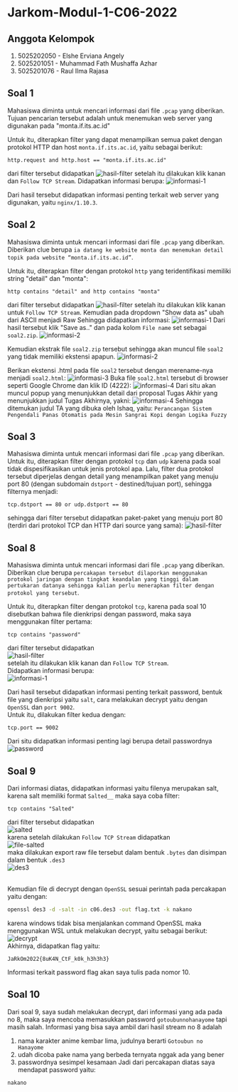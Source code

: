 # Jarkom-Modul-1-C06-2022

## Anggota Kelompok

1. 5025202050 - Elshe Erviana Angely
2. 5025201051 - Muhammad Fath Mushaffa Azhar
3. 5025201076 - Raul Ilma Rajasa

## Soal 1

Mahasiswa diminta untuk mencari informasi dari file `.pcap` yang diberikan. Tujuan pencarian tersebut adalah untuk menemukan web server yang digunakan pada "monta.if.its.ac.id"

Untuk itu, diterapkan filter yang dapat menampilkan semua paket dengan protokol HTTP dan host `monta.if.its.ac.id`, yaitu sebagai berikut:

```
http.request and http.host == "monta.if.its.ac.id"
```

dari filter tersebut didapatkan
![hasil-filter](https://cdn.discordapp.com/attachments/855800698602913792/1022144421560590416/unknown.png)
setelah itu dilakukan klik kanan dan `Follow TCP Stream`.
Didapatkan informasi berupa:
![informasi-1](https://cdn.discordapp.com/attachments/855800698602913792/1022144663928451154/unknown.png)

Dari hasil tersebut didapatkan informasi penting terkait web server yang digunakan, yaitu `nginx/1.10.3`.

## Soal 2

Mahasiswa diminta untuk mencari informasi dari file `.pcap` yang diberikan. Diberikan clue berupa `ia datang ke website monta dan menemukan detail topik pada website “monta.if.its.ac.id”`.

Untuk itu, diterapkan filter dengan protokol `http` yang teridentifikasi memiliki string "detail" dan "monta":

```
http contains "detail" and http contains "monta"
```

dari filter tersebut didapatkan
![hasil-filter](https://cdn.discordapp.com/attachments/855800698602913792/1022150353753481286/unknown.png)
setelah itu dilakukan klik kanan untuk `Follow TCP Stream`. Kemudian pada dropdown "Show data as" ubah dari ASCII menjadi Raw
Sehingga didapatkan informasi:
![informasi-1](https://cdn.discordapp.com/attachments/855800698602913792/1022150607517253703/unknown.png)
Dari hasil tersebut klik "Save as.." dan pada kolom `File name` set sebagai `soal2.zip`.
![informasi-2](https://cdn.discordapp.com/attachments/855800698602913792/1022151548668743680/unknown.png)

Kemudian ekstrak file `soal2.zip` tersebut sehingga akan muncul file `soal2` yang tidak memiliki ekstensi apapun.
![informasi-2](https://cdn.discordapp.com/attachments/855800698602913792/1022152175796883556/unknown.png)

Berikan ekstensi .html pada file `soal2` tersebut dengan merename-nya menjadi `soal2.html`:
![informasi-3](https://cdn.discordapp.com/attachments/855800698602913792/1022152504349302885/unknown.png)
Buka file `soal2.html` tersebut di browser seperti Google Chrome dan klik ID (4222):
![informasi-4](https://cdn.discordapp.com/attachments/855800698602913792/1022152949679521882/unknown.png)
Dari situ akan muncul popup yang menunjukkan detail dari proposal Tugas Akhir yang menunjukkan judul Tugas Akhirnya, yakni:
![informasi-4](https://cdn.discordapp.com/attachments/855800698602913792/1022153269662986351/unknown.png)
Sehingga ditemukan judul TA yang dibuka oleh Ishaq, yaitu: `Perancangan Sistem Pengendali Panas Otomatis pada Mesin Sangrai Kopi dengan Logika Fuzzy`

## Soal 3

Mahasiswa diminta untuk mencari informasi dari file `.pcap` yang diberikan.
Untuk itu, diterapkan filter dengan protokol `tcp` dan `udp` karena pada soal tidak dispesifikasikan untuk jenis protokol apa. Lalu, filter dua protokol tersebut diperjelas dengan detail yang menampilkan paket yang menuju port 80 (dengan subdomain `dstport` - destined/tujuan port), sehingga filternya menjadi:

```
tcp.dstport == 80 or udp.dstport == 80
```

sehingga dari filter tersebut didapatkan paket-paket yang menuju port 80 (terdiri dari protokol TCP dan HTTP dari source yang sama):
![hasil-filter](https://cdn.discordapp.com/attachments/855800698602913792/1022154938375209000/unknown.png)

## Soal 8

Mahasiswa diminta untuk mencari informasi dari file `.pcap` yang diberikan. Diberikan clue berupa `percakapan tersebut dilaporkan menggunakan protokol jaringan dengan tingkat keandalan yang tinggi dalam pertukaran datanya sehingga kalian perlu menerapkan filter dengan protokol yang tersebut`. <br />

Untuk itu, diterapkan filter dengan protokol `tcp`, karena pada soal 10 disebutkan bahwa file dienkripsi dengan password, maka saya menggunakan filter pertama:

```
tcp contains "password"
```

dari filter tersebut didapatkan <br />
![hasil-filter](https://media.discordapp.net/attachments/964890423946543124/1022121998157099018/unknown.png) <br />
setelah itu dilakukan klik kanan dan `Follow TCP Stream`. <br />
Didapatkan informasi berupa: <br />
![informasi-1](https://media.discordapp.net/attachments/964890423946543124/1022124012261883944/unknown.png) <br />

Dari hasil tersebut didapatkan informasi penting terkait password, bentuk file yang dienkripsi yaitu `salt`, cara melakukan decrypt yaitu dengan `OpenSSL` dan `port 9002`. <br />
Untuk itu, dilakukan filter kedua dengan:

```
tcp.port == 9002
```

Dari situ didapatkan informasi penting lagi berupa detail passwordnya <br />
![password](https://media.discordapp.net/attachments/964890423946543124/1022123763820671008/unknown.png) <br />

## Soal 9

Dari informasi diatas, didapatkan informasi yaitu filenya merupakan salt, karena salt memiliki format `Salted__` maka saya coba filter:

```
tcp contains "Salted"
```

dari filter tersebut didapatkan <br />
![salted](https://media.discordapp.net/attachments/964890423946543124/1022124757988167701/unknown.png) <br />
karena setelah dilakukan `Follow TCP Stream` didapatkan <br />
![file-salted](https://media.discordapp.net/attachments/964890423946543124/1022125269311553636/unknown.png) <br >
maka dilakukan export raw file tersebut dalam bentuk `.bytes` dan disimpan dalam bentuk `.des3` <br />
![des3](https://media.discordapp.net/attachments/964890423946543124/1022126165382672424/unknown.png) <br /><br />

Kemudian file di decrypt dengan `OpenSSL` sesuai perintah pada percakapan yaitu dengan:

```sh
openssl des3 -d -salt -in c06.des3 -out flag.txt -k nakano
```

karena windows tidak bisa menjalankan command OpenSSL maka menggunakan WSL untuk melakukan decrypt, yaitu sebagai berikut: <br />
![decrypt](https://media.discordapp.net/attachments/964890423946543124/1022127452186759238/unknown.png) <br />
Akhirnya, didapatkan flag yaitu:

```
JaRkOm2022{8uK4N_CtF_k0k_h3h3h3}
```

Informasi terkait password flag akan saya tulis pada nomor 10.

## Soal 10

Dari soal 9, saya sudah melakukan decrypt, dari informasi yang ada pada no 8, maka saya mencoba memasukkan password `gotoubunnohanayome` tapi masih salah. Informasi yang bisa saya ambil dari hasil stream no 8 adalah

1. nama karakter anime kembar lima, judulnya berarti `Gotoubun no Hanayome`
2. udah dicoba pake nama yang berbeda ternyata nggak ada yang bener
3. passwordnya sesimpel kesamaan
   Jadi dari percakapan diatas saya mendapat password yaitu:

```
nakano
```
